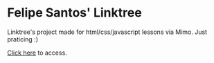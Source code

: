 # Felipe Santos' Linktree
Linktree's project made for html/css/javascript lessons via Mimo.
Just praticing :)

<a href="https://felipesnt.github.io/personallinktree/">Click here</a> to access.

